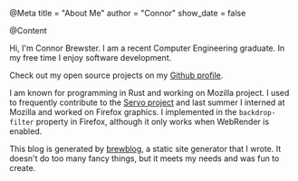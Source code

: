 @Meta
title = "About Me"
author = "Connor"
show_date = false

@Content

Hi, I'm Connor Brewster. I am a recent Computer Engineering graduate. In my free time I enjoy software development.

Check out my open source projects on my [Github profile](https://github.com/cbrewster).

I am known for programming in Rust and working on Mozilla project. I used to frequently contribute to the [Servo project](https://servo.org) and last summer I interned at Mozilla and worked on Firefox graphics. I implemented in the `backdrop-filter` property in Firefox, although it only works when WebRender is enabled.

This blog is generated by [brewblog](https://github.com/cbrewster/brewblog), a static site generator that I wrote. It doesn't do too many fancy things, but it meets my needs and was fun to create.
